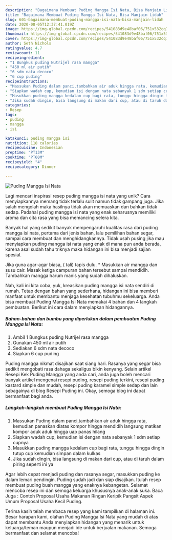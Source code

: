 ```yaml
---
description: "Bagaimana Membuat Puding Mangga Isi Nata, Bisa Manjain Lidah"
title: "Bagaimana Membuat Puding Mangga Isi Nata, Bisa Manjain Lidah"
slug: 601-bagaimana-membuat-puding-mangga-isi-nata-bisa-manjain-lidah
date: 2020-08-05T12:37:41.019Z
image: https://img-global.cpcdn.com/recipes/541083d9e48baf06/751x532cq70/puding-mangga-isi-nata-foto-resep-utama.jpg
thumbnail: https://img-global.cpcdn.com/recipes/541083d9e48baf06/751x532cq70/puding-mangga-isi-nata-foto-resep-utama.jpg
cover: https://img-global.cpcdn.com/recipes/541083d9e48baf06/751x532cq70/puding-mangga-isi-nata-foto-resep-utama.jpg
author: Seth Nichols
ratingvalue: 4.7
reviewcount: 11
recipeingredient:
- "1 Bungkus puding Nutrijel rasa mangga"
- "450 ml air putih"
- "6 sdm nata decoco"
- "6 cup puding"
recipeinstructions:
- "Massukan Puding dalam panci,tambahkan air aduk hingga rata, kemudian panaskan diatas kompor hingga mendidih langsung matikan kompor aduk aduk hingga uap panas hilang"
- "Siapkan wadah cup, kemudian isi dengan nata sebanyak 1 sdm setiap cupnya"
- "Masukkan puding mangga kedalam cup bagi rata, tunggu hingga dingin tutup cup kemudian simpan dalam kulkas"
- "Jika sudah dingin, bisa langsung di makan dari cup, atau di taruh dalam piring seperti ini ya"
categories:
- Resep
tags:
- puding
- mangga
- isi

katakunci: puding mangga isi 
nutrition: 118 calories
recipecuisine: Indonesian
preptime: "PT13M"
cooktime: "PT60M"
recipeyield: "4"
recipecategory: Dinner

---
```



![Puding Mangga Isi Nata](https://img-global.cpcdn.com/recipes/541083d9e48baf06/751x532cq70/puding-mangga-isi-nata-foto-resep-utama.jpg)

Lagi mencari inspirasi resep puding mangga isi nata yang unik? Cara menyiapkannya memang tidak terlalu sulit namun tidak gampang juga. Jika salah mengolah maka hasilnya tidak akan memuaskan dan bahkan tidak sedap. Padahal puding mangga isi nata yang enak seharusnya memiliki aroma dan cita rasa yang bisa memancing selera kita.

Banyak hal yang sedikit banyak mempengaruhi kualitas rasa dari puding mangga isi nata, pertama dari jenis bahan, lalu pemilihan bahan segar, sampai cara membuat dan menghidangkannya. Tidak usah pusing jika mau menyiapkan puding mangga isi nata yang enak di mana pun anda berada, karena asal sudah tahu triknya maka hidangan ini bisa menjadi sajian spesial.

Jika guna agar-agar biasa, ( tali) tapis dulu. * Masukkan air mangga dan susu cair. Masak ketiga campuran bahan tersebut sampai mendidih. Tambahkan mangga harum manis yang sudah dihaluskan.


Nah, kali ini kita coba, yuk, kreasikan puding mangga isi nata sendiri di rumah. Tetap dengan bahan yang sederhana, hidangan ini bisa memberi manfaat untuk membantu menjaga kesehatan tubuhmu sekeluarga. Anda bisa membuat Puding Mangga Isi Nata memakai 4 bahan dan 4 langkah pembuatan. Berikut ini cara dalam menyiapkan hidangannya.

<!--inarticleads1-->

##### Bahan-bahan dan bumbu yang diperlukan dalam pembuatan Puding Mangga Isi Nata:

1. Ambil 1 Bungkus puding Nutrijel rasa mangga
1. Gunakan 450 ml air putih
1. Sediakan 6 sdm nata decoco
1. Siapkan 6 cup puding


Puding mangga nikmat disajikan saat siang hari. Rasanya yang segar bisa sedikit mengobati rasa dahaga sekaligus bikin kenyang. Selain artikel Resepi Kek Puding Mangga yang anda cari, anda juga boleh mencari banyak artikel mengenai resepi puding, resepi puding terkini, resepi puding kastard simple dan mudah, resepi puding karamel simple sedap dan lain sebagainya di blog Resepi Puding ini. Okay, semoga blog ini dapat bermanfaat bagi anda. 

<!--inarticleads2-->

##### Langkah-langkah membuat Puding Mangga Isi Nata:

1. Massukan Puding dalam panci,tambahkan air aduk hingga rata, kemudian panaskan diatas kompor hingga mendidih langsung matikan kompor aduk aduk hingga uap panas hilang
1. Siapkan wadah cup, kemudian isi dengan nata sebanyak 1 sdm setiap cupnya
1. Masukkan puding mangga kedalam cup bagi rata, tunggu hingga dingin tutup cup kemudian simpan dalam kulkas
1. Jika sudah dingin, bisa langsung di makan dari cup, atau di taruh dalam piring seperti ini ya


Agar lebih cepat menjadi puding dan rasanya segar, masukkan puding ke dalam lemari pendingin. Puding sudah jadi dan siap disajikan. Itulah resep membuat puding buah mangga yang enaknya kebangetan. Selamat mencoba resep ini dan semoga keluarga khususnya anak-anak suka. Baca Juga : Contoh Proposal Usaha Makanan Ringan Keripik Pangsit Aspek Umum Proposal Usaha Kecil Puding. 

Terima kasih telah membaca resep yang kami tampilkan di halaman ini. Besar harapan kami, olahan Puding Mangga Isi Nata yang mudah di atas dapat membantu Anda menyiapkan hidangan yang menarik untuk keluarga/teman maupun menjadi ide untuk berjualan makanan. Semoga bermanfaat dan selamat mencoba!
